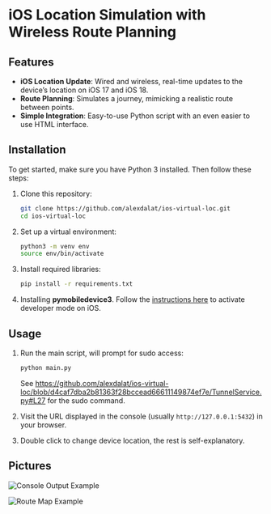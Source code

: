 # iOS Location Simulation with Wireless Route Planning

## Features
- **iOS Location Update**: Wired and wireless, real-time updates to the device’s location on iOS 17 and iOS 18.
- **Route Planning**: Simulates a journey, mimicking a realistic route between points.
- **Simple Integration**: Easy-to-use Python script with an even easier to use HTML interface.

## Installation

To get started, make sure you have Python 3 installed. Then follow these steps:

1. Clone this repository:
    ```bash
    git clone https://github.com/alexdalat/ios-virtual-loc.git
    cd ios-virtual-loc
    ```

2. Set up a virtual environment:
    ```bash
    python3 -m venv env
    source env/bin/activate
    ```

3. Install required libraries:
    ```bash
    pip install -r requirements.txt
    ```

4. Installing **pymobiledevice3**. Follow the [instructions here](https://github.com/doronz88/pymobiledevice3?tab=readme-ov-file#working-with-developer-tools-ios--170) to activate developer mode on iOS.

## Usage

1. Run the main script, will prompt for sudo access:
    ```bash
    python main.py
    ```
    See https://github.com/alexdalat/ios-virtual-loc/blob/d4caf7dba2b81363f28bccead66611149874ef7e/TunnelService.py#L27 for the sudo command.

2. Visit the URL displayed in the console (usually `http://127.0.0.1:5432`) in your browser.

3. Double click to change device location, the rest is self-explanatory.

## Pictures

![Console Output Example](imgs/berlin-route-demo.png)

![Route Map Example](imgs/berlin-route-demo-gmaps.png)
